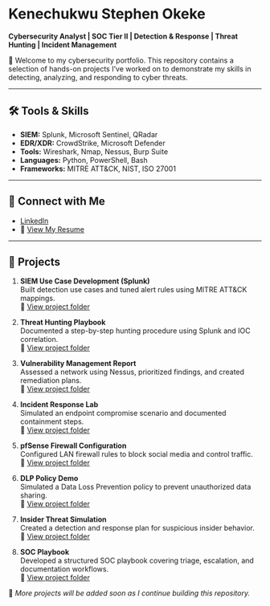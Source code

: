 # Kenechukwu Stephen Okeke  
**Cybersecurity Analyst | SOC Tier II | Detection & Response | Threat Hunting | Incident Management**

👋 Welcome to my cybersecurity portfolio. This repository contains a selection of hands-on projects I’ve worked on to demonstrate my skills in detecting, analyzing, and responding to cyber threats.

---

## 🛠 Tools & Skills
- **SIEM:** Splunk, Microsoft Sentinel, QRadar  
- **EDR/XDR:** CrowdStrike, Microsoft Defender  
- **Tools:** Wireshark, Nmap, Nessus, Burp Suite  
- **Languages:** Python, PowerShell, Bash  
- **Frameworks:** MITRE ATT&CK, NIST, ISO 27001

---

## 🔗 Connect with Me
- [LinkedIn](https://www.linkedin.com/in/kenechukwu-okeke/)
- 📄 [View My Resume](https://drive.google.com/file/d/1o814PKWRg998w0jwieiLsPX6YUeo778N/view?usp=sharing)

---

## 📁 Projects

1. **SIEM Use Case Development (Splunk)**  
Built detection use cases and tuned alert rules using MITRE ATT&CK mappings.  
🔗 [View project folder](./SIEM-Use-Cases)

2. **Threat Hunting Playbook**  
Documented a step-by-step hunting procedure using Splunk and IOC correlation.  
🔗 [View project folder](./Threat-Hunting-Playbook)

3. **Vulnerability Management Report**  
Assessed a network using Nessus, prioritized findings, and created remediation plans.  
🔗 [View project folder](./Vulnerability-Report)

4. **Incident Response Lab**  
Simulated an endpoint compromise scenario and documented containment steps.  
🔗 [View project folder](./Incident-Response-Lab)

5. **pfSense Firewall Configuration**  
Configured LAN firewall rules to block social media and control traffic.  
🔗 [View project folder](./pfSense-Lab)

6. **DLP Policy Demo**  
Simulated a Data Loss Prevention policy to prevent unauthorized data sharing.  
🔗 [View project folder](./DLP-Policy-Demo)

7. **Insider Threat Simulation**  
Created a detection and response plan for suspicious insider behavior.  
🔗 [View project folder](./Insider-Threat-Simulation)

8. **SOC Playbook**  
Developed a structured SOC playbook covering triage, escalation, and documentation workflows.  
🔗 [View project folder](SOC-Playbook)



📌 *More projects will be added soon as I continue building this repository.*

